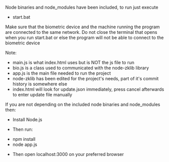 Node binaries and node_modules have been included, to run just execute
* start.bat

Make sure that the biometric device and the machine running the program are connected to the same network. Do not close the terminal that opens when you run start.bat or else the program will not be able to connect to the biometric device

Note: 
* main.js is what index.html uses but is NOT the js file to run
* bio.js is a class used to communicated with the node-zklib library
* app.js is the main file needed to run the project
* node-zklib has been edited for the project's needs, part of it's commit history is somewhere else
* index.html will look for update.json immediately, press cancel afterwards to enter update file manually

If you are not depending on the included node binaries and node_modules then:

- Install Node.js

- Then run: 
* npm install
* node app.js

- Then open localhost:3000 on your preferred browser